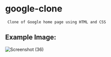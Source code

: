 # google-clone

`` Clone of Google home page using HTML and CSS``
<br>
## Example Image:
![Screenshot (36)](https://user-images.githubusercontent.com/72745563/192855785-86d21dfb-6a78-4b22-ab9c-592ab4d66861.png)
